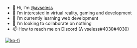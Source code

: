 - 👋 Hi, I’m <a href="https://github.com/avseless" title="tsuuny's Profile">@avseless</a>
- 👀 I’m interested in virtual reality, gaming and development
- 🌱 I’m currently learning web development
- 💞️ I’m looking to collaborate on nothing
- 📫 How to reach me on Discord (Ʌ vseless#4030#4030)

[![ko-fi](https://ko-fi.com/img/githubbutton_sm.svg)](https://ko-fi.com/N4N2H71PM)

<!---
Tsunyka/Tsunyka is a ✨ special ✨ repository because its `README.md` (this file) appears on your GitHub profile.
You can click the Preview link to take a look at your changes.
--->

